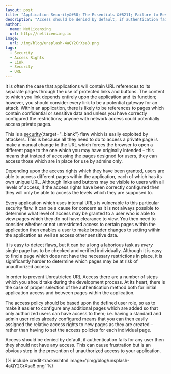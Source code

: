 ```yaml
---
layout: post
title: "Application Security&#58; The Essentials &#8211; Failure to Restrict URL Access"
description: "Access should be denied by default, if authentication fails for any user then they should not have any access"
author:
  name: NetLicensing
  url: http://netlicensing.io
image:
  url: /img/blog/unsplash-4aQY2CrXsa8.png
tags:
  - Security
  - Access Rights
  - Link
  - Security
  - URL
---
```


It is often the case that applications will contain URL references to its separate pages through the use of protected links and buttons. The content to which you link depends entirely upon the application and its function; however, you should consider every link to be a potential gateway for an attack. Within an application, there is likely to be references to pages which contain confidential or sensitive data and unless you have correctly configured the restrictions; anyone with network access could potentially access private pages.

This is a [security](https://www.google.com/search?q=site%3Anetlicensing.io%20Application%20Security%20Essentials "Application Security Essentials"){:target="_blank"} flaw which is easily exploited by attackers. This is because all they need to do to access a private page is make a manual change to the URL which forces the browser to open a different page to the one which you may have originally intended – this means that instead of accessing the pages designed for users, they can access those which are in place for use by admins only.

Depending upon the access rights which they have been granted, users are able to access different pages within the application, each of which has its own unique URL. Although links and buttons may be visible to users with all levels of access, if the access rights have been correctly configured then they will only be able to access the levels which they are supposed to.

Every application which uses internal URLs is vulnerable to this particular security flaw. It can be a cause for concern as it is not always possible to determine what level of access may be granted to a user who is able to view pages which they do not have clearance to view. You then need to consider whether or not unrestricted access to certain pages within the application then enables a user to make broader changes to setting within the application as well as access other sensitive data.

It is easy to detect flaws, but it can be a long a laborious task as _every_ single page has to be checked and verified individually. Although it is easy to find a page which does not have the necessary restrictions in place, it is significantly harder to determine which pages may be at risk of unauthorized access.

In order to prevent Unrestricted URL Access there are a number of steps which you should take during the development process. At its heart, there is the case of proper selection of the authentication method both for initial application access and between pages within the application.

The access policy should be based upon the defined user role, so as to make it easier to configure any additional pages which are added so that only authorized users can have access to them; i.e. having a standard and admin user roles already configured means that you can then easily assigned the relative access rights to new pages as they are created – rather than having to set the access policies for each individual page.

Access should be denied by default, if authentication fails for any user then they should not have any access. This can cause frustration but is an obvious step in the prevention of unauthorized access to your application.

{% include credit-tracker.html image='/img/blog/unsplash-4aQY2CrXsa8.png' %}
